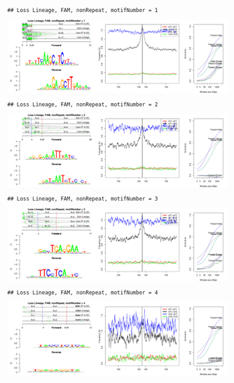 

```
## Loss Lineage, FAM, nonRepeat, motifNumber = 1
```

![plot of chunk motifPValues](figure/motifPValues1.png) 

```
## Loss Lineage, FAM, nonRepeat, motifNumber = 2
```

![plot of chunk motifPValues](figure/motifPValues2.png) 

```
## Loss Lineage, FAM, nonRepeat, motifNumber = 3
```

![plot of chunk motifPValues](figure/motifPValues3.png) 

```
## Loss Lineage, FAM, nonRepeat, motifNumber = 4
```

![plot of chunk motifPValues](figure/motifPValues4.png) 
  
